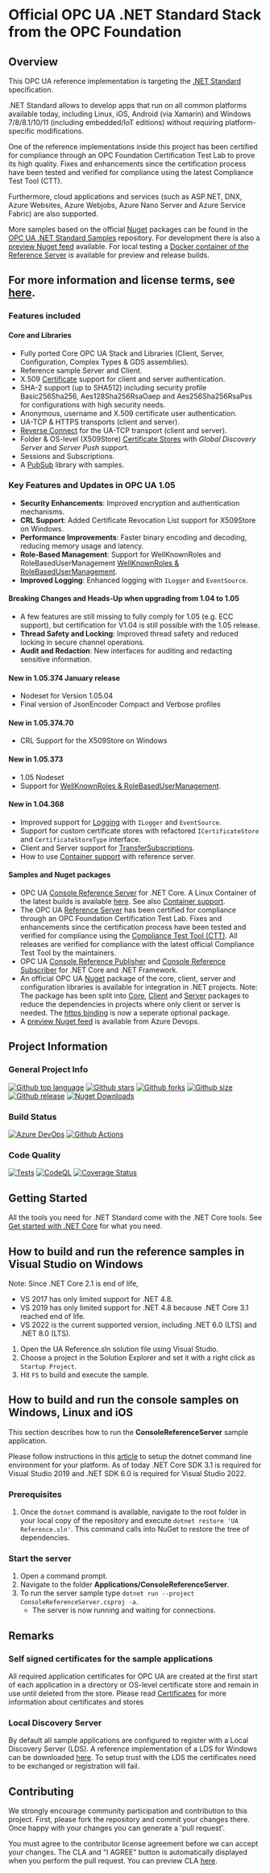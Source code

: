 
# Official OPC UA .NET Standard Stack from the OPC Foundation

## Overview
This OPC UA reference implementation is targeting the [.NET Standard](https://docs.microsoft.com/en-us/dotnet/standard/net-standard) specification.

.NET Standard allows to develop apps that run on all common platforms available today, including Linux, iOS, Android (via Xamarin) and Windows 7/8/8.1/10/11 (including embedded/IoT editions) without requiring platform-specific modifications. 

One of the reference implementations inside this project has been certified for compliance through an OPC Foundation Certification Test Lab to prove its high quality. Fixes and enhancements since the certification process have been tested and verified for compliance using the latest Compliance Test Tool (CTT).

Furthermore, cloud applications and services (such as ASP.NET, DNX, Azure Websites, Azure Webjobs, Azure Nano Server and Azure Service Fabric) are also supported.

More samples based on the official [Nuget](https://www.nuget.org/packages/OPCFoundation.NetStandard.Opc.Ua/) packages can be found in the [OPC UA .NET Standard Samples](https://github.com/OPCFoundation/UA-.NETStandard-Samples) repository. For development there is also a [preview Nuget feed](https://opcfoundation.visualstudio.com/opcua-netstandard/_packaging?_a=feed&feed=opcua-preview%40Local) available. For local testing a [Docker container of the Reference Server](Docs/ContainerReferenceServer.md) is available for preview and release builds.

## For more information and license terms, see [here](http://opcfoundation.github.io/UA-.NETStandard).

### Features included

#### Core and Libraries

* Fully ported Core OPC UA Stack and Libraries (Client, Server, Configuration, Complex Types & GDS assemblies).
* Reference sample Server and Client. 
* X.509 [Certificate](Docs/Certificates.md) support for client and server authentication.
* SHA-2 support (up to SHA512) including security profile Basic256Sha256, Aes128Sha256RsaOaep and  Aes256Sha256RsaPss for configurations with high security needs.
* Anonymous, username and X.509 certificate user authentication.
* UA-TCP & HTTPS transports (client and server).
* [Reverse Connect](Docs/ReverseConnect.md) for the UA-TCP transport (client and server).
* Folder & OS-level (X509Store) [Certificate Stores](Docs/Certificates.md) with *Global Discovery Server* and *Server Push* support.
* Sessions and Subscriptions.
* A [PubSub](Docs/PubSub.md) library with samples.

### Key Features and Updates in OPC UA 1.05

- **Security Enhancements**: Improved encryption and authentication mechanisms.
- **CRL Support**: Added Certificate Revocation List support for X509Store on Windows.
- **Performance Improvements**: Faster binary encoding and decoding, reducing memory usage and latency.
- **Role-Based Management**: Support for WellKnownRoles and RoleBasedUserManagement [WellKnownRoles & RoleBasedUserManagement](Docs/RoleBasedUserManagement.md).
- **Improved Logging**: Enhanced logging with `ILogger` and `EventSource`.

#### Breaking Changes and Heads-Up when upgrading from 1.04 to 1.05

- A few features are still missing to fully comply for 1.05 (e.g. ECC support), but certification for V1.04 is still possible with the 1.05 release.
- **Thread Safety and Locking**: Improved thread safety and reduced locking in secure channel operations.
- **Audit and Redaction**: New interfaces for auditing and redacting sensitive information.

#### **New in 1.05.374 January release**
* Nodeset for Version 1.05.04 
* Final version of JsonEncoder Compact and Verbose profiles

#### **New in 1.05.374.70**
* CRL Support for the X509Store on Windows

#### **New in 1.05.373**
* 1.05 Nodeset
* Support for [WellKnownRoles & RoleBasedUserManagement](Docs/RoleBasedUserManagement.md).

#### **New in 1.04.368**
* Improved support for [Logging](Docs/Logging.md) with `ILogger` and `EventSource`. 
* Support for custom certificate stores with refactored `ICertificateStore` and `CertificateStoreType` interface.
* Client and Server support for [TransferSubscriptions](Docs/TransferSubscription.md).
* How to use [Container support](Docs/ContainerReferenceServer.md) with reference server.

#### Samples and Nuget packages

* OPC UA [Console Reference Server](Applications/ConsoleReferenceServer) for .NET Core. A Linux Container of the latest builds is available [here](https://github.com/OPCFoundation/UA-.NETStandard/pkgs/container/uanetstandard%2Frefserver). See also [Container support](Docs/ContainerReferenceServer.md).
* The OPC UA [Reference Server](Applications/README.md) has been certified for compliance through an OPC Foundation Certification Test Lab. Fixes and enhancements since the certification process have been tested and verified for compliance using the [Compliance Test Tool (CTT)](https://opcfoundation.org/developer-tools/certification-test-tools/opc-ua-compliance-test-tool-uactt/). 
    All releases are verified for compliance with the latest official Compliance Test Tool by the maintainers.
* OPC UA [Console Reference Publisher](Applications/ConsoleReferencePublisher/README.md) and [Console Reference Subscriber](Applications/ConsoleReferenceSubscriber/README.md) for .NET Core and .NET Framework.
* An official OPC UA [Nuget](https://www.nuget.org/packages/OPCFoundation.NetStandard.Opc.Ua/) package of the core, client, server and configuration libraries is available for integration in .NET projects. Note: The package has been split into [Core](https://www.nuget.org/packages/OPCFoundation.NetStandard.Opc.Ua.Core/), [Client](https://www.nuget.org/packages/OPCFoundation.NetStandard.Opc.Ua.Client/) and [Server](https://www.nuget.org/packages/OPCFoundation.NetStandard.Opc.Ua.Server/) packages to reduce the dependencies in projects where only client or server is needed. The [https binding](https://www.nuget.org/packages/OPCFoundation.NetStandard.Opc.Ua.Bindings.Https/) is now a seperate optional package.
* A [preview Nuget feed](https://opcfoundation.visualstudio.com/opcua-netstandard/_packaging?_a=feed&feed=opcua-preview%40Local) is available from Azure Devops.

## Project Information

### General Project Info
[![Github top language](https://img.shields.io/github/languages/top/OPCFoundation/UA-.NETStandard)](https://github.com/OPCFoundation/UA-.NETStandard)
[![Github stars](https://img.shields.io/github/stars/OPCFoundation/UA-.NETStandard?style=flat)](https://github.com/OPCFoundation/UA-.NETStandard)
[![Github forks](https://img.shields.io/github/forks/OPCFoundation/UA-.NETStandard?style=flat)](https://github.com/OPCFoundation/UA-.NETStandard)
[![Github size](https://img.shields.io/github/repo-size/OPCFoundation/UA-.NETStandard?style=flat)](https://github.com/OPCFoundation/UA-.NETStandard)
[![Github release](https://img.shields.io/github/v/release/OPCFoundation/UA-.NETStandard?style=flat)](https://github.com/OPCFoundation/UA-.NETStandard/releases)
[![Nuget Downloads](https://img.shields.io/nuget/dt/OPCFoundation.NetStandard.Opc.Ua)](https://www.nuget.org/packages/OPCFoundation.NetStandard.Opc.Ua/)

### Build Status
[![Azure DevOps](https://opcfoundation.visualstudio.com/opcua-netstandard/_apis/build/status/OPCFoundation.UA-.NETStandard?branchName=master)](https://opcfoundation.visualstudio.com/opcua-netstandard/_build/latest?definitionId=14&branchName=master)
[![Github Actions](https://github.com/OPCFoundation/UA-.NETStandard/actions/workflows/buildandtest.yml/badge.svg)](https://github.com/OPCFoundation/UA-.NETStandard/actions/workflows/buildandtest.yml)

### Code Quality
[![Tests](https://img.shields.io/azure-devops/tests/opcfoundation/opcua-netstandard/14/master?style=plastic&label=Tests)](https://opcfoundation.visualstudio.com/opcua-netstandard/_test/analytics?definitionId=14&contextType=build)
[![CodeQL](https://github.com/OPCFoundation/UA-.NETStandard/actions/workflows/codeql-analysis.yml/badge.svg)](https://github.com/OPCFoundation/UA-.NETStandard/actions/workflows/codeql-analysis.yml)
[![Coverage Status](https://codecov.io/gh/OPCFoundation/UA-.NETStandard/branch/master/graph/badge.svg?token=vDf5AnilUt)](https://codecov.io/gh/OPCFoundation/UA-.NETStandard)

## Getting Started
All the tools you need for .NET Standard come with the .NET Core tools. See [Get started with .NET Core](https://docs.microsoft.com/en-us/dotnet/articles/core/getting-started) for what you need.

## How to build and run the reference samples in Visual Studio on Windows

Note: Since .NET Core 2.1 is end of life, 
- VS 2017 has only limited support for .NET 4.8. 
- VS 2019 has only limited support for .NET 4.8 because .NET Core 3.1 reached end of life. 
- VS 2022 is the current supported version, including .NET 6.0 (LTS) and .NET 8.0 (LTS). 

1. Open the UA Reference.sln solution file using Visual Studio. 
2. Choose a project in the Solution Explorer and set it with a right click as `Startup Project`.
3. Hit `F5` to build and execute the sample.

## How to build and run the console samples on Windows, Linux and iOS
This section describes how to run the **ConsoleReferenceServer** sample application.

Please follow instructions in this [article](https://aka.ms/dotnetcoregs) to setup the dotnet command line environment for your platform. As of today .NET Core SDK 3.1 is required for Visual Studio 2019 and .NET SDK 6.0 is required for Visual Studio 2022.

### Prerequisites
1. Once the `dotnet` command is available, navigate to the root folder in your local copy of the repository and execute `dotnet restore 'UA Reference.sln'`. This command calls into NuGet to restore the tree of dependencies.

### Start the server 
1. Open a command prompt. 
2. Navigate to the folder **Applications/ConsoleReferenceServer**. 
3. To run the server sample type `dotnet run --project ConsoleReferenceServer.csproj -a`. 
    - The server is now running and waiting for connections. 

## Remarks

### Self signed certificates for the sample applications

All required application certificates for OPC UA are created at the first start of each application in a directory or OS-level certificate store and remain in use until deleted from the store. Please read [Certificates](Docs/Certificates.md) for more information about certificates and stores

### Local Discovery Server

By default all sample applications are configured to register with a Local Discovery Server (LDS). A reference implementation of a LDS for Windows can be downloaded [here](https://opcfoundation.org/developer-tools/developer-kits-unified-architecture/local-discovery-server-lds). To setup trust with the LDS the certificates need to be exchanged or registration will fail.

## Contributing

We strongly encourage community participation and contribution to this project. First, please fork the repository and commit your changes there. Once happy with your changes you can generate a 'pull request'.

You must agree to the contributor license agreement before we can accept your changes. The CLA and "I AGREE" button is automatically displayed when you perform the pull request. You can preview CLA [here](https://opcfoundation.org/license/cla/ContributorLicenseAgreementv1.0.pdf).
